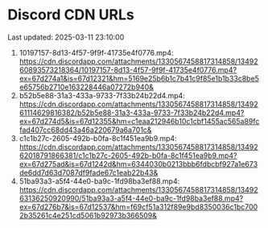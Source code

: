 # Discord CDN URLs
Last updated: 2025-03-11 23:10:00

1. 10197157-8d13-4f57-9f9f-41735e4f0776.mp4: https://cdn.discordapp.com/attachments/1330567458817314858/1349260893573218364/10197157-8d13-4f57-9f9f-41735e4f0776.mp4?ex=67d274a1&is=67d12321&hm=5169e25b6b1c7b41c9f85e1b1b33c8be5e65756b2710e163228446a07272b940&
2. b52b5e88-31a3-433a-9733-7f33b24b22d4.mp4: https://cdn.discordapp.com/attachments/1330567458817314858/1349261114629816382/b52b5e88-31a3-433a-9733-7f33b24b22d4.mp4?ex=67d274d5&is=67d12355&hm=c1eaa212946b10c1cbf1455ac565a89fcfad407cc68dd43a46a220679a6a701c&
3. c1c1b27c-2605-492b-b0fa-8c1f451ea9b9.mp4: https://cdn.discordapp.com/attachments/1330567458817314858/1349262018791866381/c1c1b27c-2605-492b-b0fa-8c1f451ea9b9.mp4?ex=67d275ad&is=67d1242d&hm=6344030b0213bbb6fdbcbf927a1e673de6dd7d63d7087df9fade67c1eab22b43&
4. 51ba93a3-a5f4-44e0-ba9c-1fd98ba3ef88.mp4: https://cdn.discordapp.com/attachments/1330567458817314858/1349263136250920990/51ba93a3-a5f4-44e0-ba9c-1fd98ba3ef88.mp4?ex=67d276b7&is=67d12537&hm=f69cf51a312f89e9bd8350036c1bc7002b35261c4e251cd5061b92973b366509&
